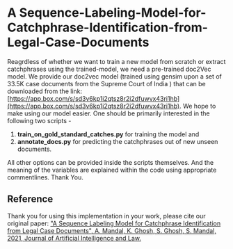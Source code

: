 # A Sequence-Labeling-Model-for-Catchphrase-Identification-from-Legal-Case-Documents

Reagrdless of whether we want to train a new model from scratch or extract catchphrases using the trained-model, we need a pre-trained doc2Vec model. We provide our doc2vec model (trained using gensim upon a set of 33.5K case documents from the Supreme Court of India ) that can be downloaded from the link: [https://app.box.com/s/sd3v6kp1i2qtsz8r2i2dfuwvx43ri1hb](https://app.box.com/s/sd3v6kp1i2qtsz8r2i2dfuwvx43ri1hb). We hope to make using our model easier.
One should be primarily interested in the following two scripts - 
1. **train_on_gold_standard_catches.py** for training the model and 
2. **annotate_docs.py** for predicting the catchphrases out of new unseen documents.

All other options can be provided inside the scripts themselves. And the meaning of the variables are explained within the code using appropriate commentlines.
Thank You.
## Reference
Thank you for using this implementation in your work, please cite our original paper:
["A Sequence Labeling Model for Catchphrase Identification from Legal Case Documents", A. Mandal, K. Ghosh, S. Ghosh, S. Mandal, 2021, Journal of Artificial Intelligence and Law.](https://www.springer.com/journal/10506)
